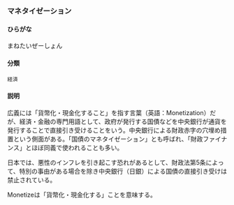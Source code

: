 <div style="display:none;">

## [あ行](securities-terms?id=あ行)
## [か行](securities-terms?id=か行)
## [さ行](securities-terms?id=さ行)
## [た行](securities-terms?id=た行)
## [な行](securities-terms?id=な行)
## [は行](securities-terms?id=は行)
## [ま行](securities-terms?id=ま行)

</div>

### マネタイゼーション

#### ひらがな

まねたいぜーしょん

#### 分類

`経済`

#### 説明

広義には「貨幣化・現金化すること」を指す言葉（英語：Monetization）だが、経済・金融の専門用語として、政府が発行する国債などを中央銀行が通貨を発行することで直接引き受けることをいう。中央銀行による財政赤字の穴埋め措置という側面がある。「国債のマネタイゼーション」とも呼ばれ、「財政ファイナンス」とほぼ同義で使われることも多い。
 
日本では、悪性のインフレを引き起こす恐れがあるとして、財政法第5条によって、特別の事由がある場合を除き中央銀行（日銀）による国債の直接引き受けは禁止されている。
 
Monetizeは「貨幣化・現金化する」ことを意味する。

<div style="display:none;">

## [や行](securities-terms?id=や行)
## [ら行](securities-terms?id=ら行)
## [わ行](securities-terms?id=わ行)
## [英数字・記号](securities-terms?id=英数字・記号)

</div>

